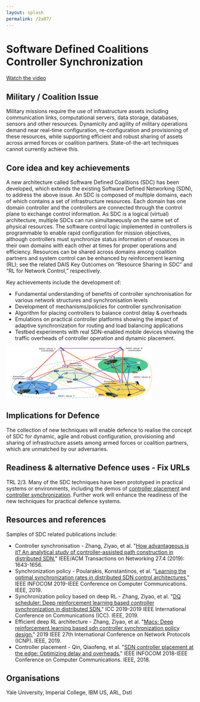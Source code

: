 ```yaml
---
layout: splash
permalink: /2a07/
---
```


# Software Defined Coalitions Controller Synchronization
[Watch the video](https://ibm.box.com/v/Showcase-2a07-video)

## Military / Coalition Issue
Military missions require the use of infrastructure assets including communication links, computational servers,
data storage, databases, sensors and other resources. Dynamicity and agility of military operations demand near
real-time configuration, re-configuration and provisioning of these resources, while supporting efficient and robust
sharing of assets across armed forces or coalition partners. State-of-the-art techniques cannot currently achieve
this.

## Core idea and key achievements
A new architecture called Software Defined Coalitions (SDC) has been developed, which extends the existing Software
Defined Networking (SDN), to address the above issue. An SDC is composed of multiple domains, each of which contains
a set of infrastructure resources. Each domain has one domain controller and the controllers are connected through
the control plane to exchange control information. As SDC is a logical (virtual) architecture, multiple SDCs can run
simultaneously on the same set of physical resources. The software control logic implemented in controllers is
programmable to enable rapid configuration for mission objectives, although controllers must synchronize status
information of resources in their own domains with each other at times for proper operations and efficiency.
Resources can be shared across domains among coalition partners and system control can be enhanced by reinforcement
learning (RL); see the related DAIS Key Outcomes on “Resource Sharing in SDC” and “RL for Network Control,” respectively.

Key achievements include the development of:
* Fundamental understanding of benefits of controller synchronisation for various network structures and
  synchronisation levels
* Development of mechanisms/policies for controller synchronisation
* Algorithm for placing controllers to balance control delay & overheads
* Emulations on practical controller platforms showing the impact of adaptive synchronization for routing and load
  balancing applications
* Testbed experiments with real SDN-enabled mobile devices showing the traffic overheads of controller operation and
  dynamic placement.

![image info](/dais/achievements/images/2a07-figure1.png)

## Implications for Defence
The collection of new techniques will enable defence to realise the concept of SDC for dynamic, agile and robust
configuration, provisioning and sharing of infrastructure assets among armed forces or coalition partners, which are
unmatched by our adversaries. 

## Readiness & alternative Defence uses - Fix URLs
TRL 2/3. Many of the SDC techniques have been prototyped in practical systems or environments, including the demos
of [controller placement](/doc-4477/) and [controller synchronization](/doc-4397/). Further work will enhance the
readiness of the new techniques for practical defence systems. 

## Resources and references
Samples of SDC related publications include: 
* Controller synchronisation - Zhang, Ziyao, et al.
  "[How advantageous is it? An analytical study of controller-assisted path construction in distributed SDN.](/doc-4054/)"
  IEEE/ACM Transactions on Networking 27.4 (2019): 1643-1656.
* Synchronization policy - Poularakis, Konstantinos, et al.
  "[Learning the optimal synchronization rates in distributed SDN control architectures.](/doc-3579/)"
  IEEE INFOCOM 2019-IEEE Conference on Computer Communications. IEEE, 2019.
* Synchronization policy based on deep RL - Zhang, Ziyao, et al.
  "[DQ scheduler: Deep reinforcement learning based controller synchronization in distributed SDN.](/doc-4046/)"
  ICC 2019-2019 IEEE International Conference on Communications (ICC). IEEE, 2019. 
* Efficient deep RL architecture - Zhang, Ziyao, et al.
  "[Macs: Deep reinforcement learning based sdn controller synchronization policy design.](/doc-4688/)"
  2019 IEEE 27th International Conference on Network Protocols (ICNP). IEEE, 2019.
* Controller placement - Qin, Qiaofeng, et al.
  "[SDN controller placement at the edge: Optimizing delay and overheads.](/doc-2477/)"
  IEEE INFOCOM 2018-IEEE Conference on Computer Communications. IEEE, 2018.

## Organisations
Yale University, Imperial College, IBM US, ARL, Dstl
